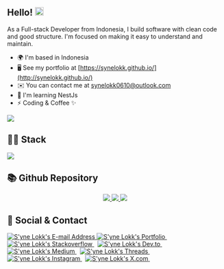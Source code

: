 <p align="center">
<h2>Hello! <img src="https://user-images.githubusercontent.com/43292234/179925738-4df11b89-1924-4d3d-82b5-3a197ac4f031.gif" width="20" /></h2>
As a Full-stack Developer from Indonesia, I build software with clean code and good structure. I'm focused on making it easy to understand and maintain.

* 🌍  I'm based in Indonesia
* 🖥️  See my portfolio at [https://synelokk.github.io/](http://synelokk.github.io/)
* ✉️  You can contact me at [synelokk0610@outlook.com](mailto:synelokk0610@outlook.com)
* 🧠  I'm learning NestJs
* ⚡  Coding & Coffee ✨

<a href="https://www.github.com/synelokk" target="_blank" rel="noreferrer"><img
src="https://img.shields.io/github/followers/synelokk?logo=github&style=for-the-badge&color=ec4899&labelColor=171717" /></a>

<h2>👨‍💻 Stack </h2>
<img src='https://skillicons.dev/icons?i=js,ts,cs,nestjs,mongodb,mysql,git,docker&theme=light'>

<h2>📚 Github Repository</h2>
<p align="center">
  <a href="https://github.com/synelokk/microservice-k8s-first-app">
    <img src="https://github-readme-stats-git-masterrstaa-rickstaa.vercel.app/api/pin/?username=synelokk&repo=microservice-k8s-first-app&theme=vision-friendly-dark&hide_border=true&border_radius=0">
  </a>
  <a href="https://github.com/synelokk/nodejs-rabbitmq">
    <img src="https://github-readme-stats-git-masterrstaa-rickstaa.vercel.app/api/pin/?username=synelokk&repo=nodejs-rabbitmq&theme=vision-friendly-dark&hide_border=true&border_radius=0">
  </a>
  <a href="https://github.com/synelokk/nodejs-socket">
    <img src="https://github-readme-stats-git-masterrstaa-rickstaa.vercel.app/api/pin/?username=synelokk&repo=nodejs-socket&theme=vision-friendly-dark&hide_border=true&border_radius=0">
  </a>

 
<h2>📇 Social & Contact</h2>
<div align="left">
  <a href="mailto:synelokk0601@gmail.com" target="_blank" rel="noreferrer"> <img
      alt="S'yne Lokk's E-mail Address"
      src="https://img.shields.io/badge/E&#8209;mail-D14836?style=for-the-badge&logo=gmail&logoColor=white" />
  </a>
  <a href="https://github.com/synelokk" target="_blank" rel="noreferrer"> <img
      alt="S'yne Lokk's Portfolio"
      src="https://img.shields.io/badge/Portfolio-08203A?style=for-the-badge&logo=About.me&logoColor=white" />
  </a>
  &nbsp;
  <a href="https://www.stackoverflow.com/users/18652816/syne-lokk"
    target="_blank" rel="noreferrer"> <img
      alt="S'yne Lokk's Stackoverflow"
      src="https://img.shields.io/badge/stackoverflow-F58025?style=for-the-badge&logo=stackoverflow&logoColor=white" />
  </a>
  &nbsp;
  <a href="https://www.dev.to/synelokk" target="_blank" rel="noreferrer"> <img
      alt="S'yne Lokk's Dev.to"
      src="https://img.shields.io/badge/dev.to-0A0A0A?style=for-the-badge&logo=devdotto&logoColor=white" />
  </a>
  &nbsp;
  <a href="https://synelokk.medium.com/" target="_blank" rel="noreferrer"> <img
      alt="S'yne Lokk's Medium"
      src="https://img.shields.io/badge/Medium-000000?style=for-the-badge&logo=medium&logoColor=white" />
  </a>
  &nbsp;
  <a href="https://www.threads.net/@syne_lokk" target="_blank" rel="noreferrer">
    <img
      alt="S'yne Lokk's Threads"
      src="https://img.shields.io/badge/threads-000000?style=for-the-badge&logo=threads&logoColor=white" />
  </a>
  &nbsp;
  <a href="https://www.instagram.com/syne_lokk" target="_blank"
    rel="noreferrer"> <img
      alt="S'yne Lokk's Instagram"
      src="https://img.shields.io/badge/Instagram-E4405F?style=for-the-badge&logo=Instagram&logoColor=white" />
  </a>
  &nbsp;
  <a href="https://x.com/synelokk" target="_blank" rel="noreferrer"> <img
      alt="S'yne Lokk's X.com"
      src="https://img.shields.io/badge/Twitter-000000?style=for-the-badge&logo=X&logoColor=white" />
  </a>
  &nbsp;
</div>


